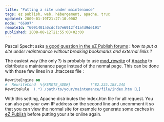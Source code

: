 ```yaml
---
title: "Putting a site under maintenance"
tags: ez publish, web, hébergement, apache, truc
updated: 2009-01-19T21:27:10.000Z
node: "66997"
remoteId: "6091401a0cdcf57e6912f41a4d9de191"
published: 2008-08-12T21:55:00+02:00
---
```


Pascal Specht asks [a good question in the eZ Publish forums](http://ez.no/developer/forum/general/under_maintenance) : *how to put a site under maintenance without breaking bookmarks and external links* ?


The easiest way (the only ?) is probably to use [mod_rewrite](http://httpd.apache.org/docs/2.0/mod/mod_rewrite.html) of [Apache](http://pwet.fr/man/linux/administration_systeme/apache2) to distribute a maintenance page instead of the normal page. This can be done with those few lines in a .htaccess file :

``` apache
RewriteEngine on
#  RewriteCond  %{REMOTE_ADDR}         !^82.225.188.34$
RewriteRule  (.*) /path/to/your/maintenance/file/index.htm [L]

```


With this setting, Apache distributes the index.htm file for all request. You can also put your own IP address on the second line and uncomment it so that you can view the normal site for example to generate some caches in [eZ Publish](/tag/ez-publish) before putting your site online again.

